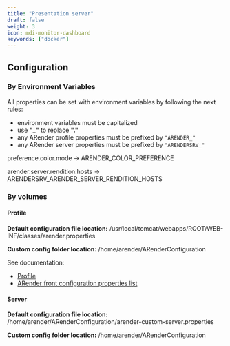 ```yaml
---
title: "Presentation server"
draft: false
weight: 3
icon: mdi-monitor-dashboard
keywords: ["docker"]
---
```


## Configuration

### By Environment Variables

All properties can be set with environment variables by following the next rules:

- environment variables must be capitalized
- use **"_"** to replace **"."**
- any ARender profile properties must be prefixed by `"ARENDER_"`
- any ARender server properties must be prefixed by `"ARENDERSRV_"`

preference.color.mode -> ARENDER_COLOR_PREFERENCE

arender.server.rendition.hosts -> ARENDERSRV_ARENDER_SERVER_RENDITION_HOSTS

### By volumes

#### Profile

**Default configuration file location:** /usr/local/tomcat/webapps/ROOT/WEB-INF/classes/arender.properties

**Custom config folder location:** /home/arender/ARenderConfiguration

See documentation:

- [Profile](broken-link.md)
- [ARender front configuration properties list](broken-link.md)

#### Server

**Default configuration file location:** /home/arender/ARenderConfiguration/arender-custom-server.properties

**Custom config folder location:** /home/arender/ARenderConfiguration
